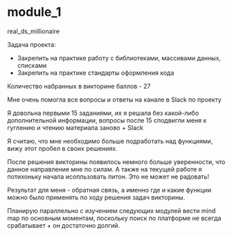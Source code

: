 # module_1
real_ds_millionaire

Задача проекта:
- Закрепить на практике работу с библиотеками, массивами данных, списками
- Закрепить на практике стандарты оформления кода

Количество набранных в викторине баллов - 27

Мне очень помогла все вопросы и ответы на канале в Slack по проекту

Я довольна первыми 15 заданиями, их я решала без какой-либо дополнительной информации,
вопросы после 15 сподвигли меня к гуглению и чтению материала заново + Slack

Я считаю, что мне необходимо больше подработать над функциями, вижу этот пробел в своих решениях.

После решения викторины появилось немного больше уверенности, что данное направление мне по силам. А также на текущей работе я потихоньку начала исопльзовать питон.
Это не может не радовать!

Результат для меня - обратная связь, а именно где и какие функции можно было применять по ходу решения задач викторины.

Планирую параллельно с изучением следующих модулей вести mind map по основным моментам,
поскольку поиск по платформе не всегда срабатывает + он достаточно долгий.
